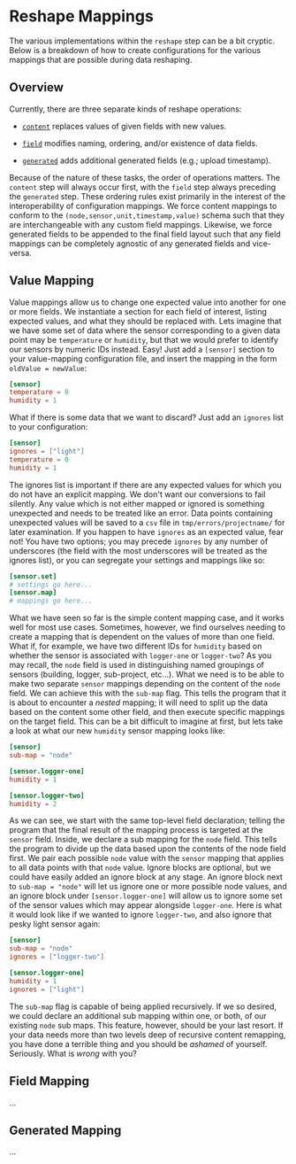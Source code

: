 # Reshape Mappings

The various implementations within the `reshape` step
can be a bit cryptic.  Below is a breakdown of how to
create configurations for the various mappings that are
possible during data reshaping.

## Overview

Currently, there are three separate kinds of reshape
operations:

- [`content`](#content-mapping) replaces values of given fields with new values.

- [`field`](#field-mapping) modifies naming, ordering, and/or existence of data fields.

- [`generated`](#generated-mapping) adds additional generated fields (e.g.; upload timestamp).

Because of the nature of these tasks, the order of operations matters.
The `content` step will always occur first, with the `field` step always
preceding the `generated` step.  These ordering rules exist primarily in
the interest of the interoperability of configuration mappings.  We force
content mappings to conform to the `(node,sensor,unit,timestamp,value)`
schema such that they are interchangeable with any custom field mappings.
Likewise, we force generated fields to be appended to the final field layout
such that any field mappings can be completely agnostic of any generated fields
and vice-versa.

## Value Mapping

Value mappings allow us to change one expected value into another for one or
more fields.  We instantiate a section for each field of interest, listing
expected values, and what they should be replaced with.  Lets imagine that
we have some set of data where the sensor corresponding to a given data point
may be `temperature` or `humidity`, but that we would prefer to identify our
sensors by numeric IDs instead.  Easy!  Just add a `[sensor]` section to
your value-mapping configuration file, and insert the mapping in the form
`oldValue = newValue`:

```toml
[sensor]
temperature = 0
humidity = 1
```

What if there is some data that we want to discard?  Just add an `ignores`
list to your configuration:

```toml
[sensor]
ignores = ["light"]
temperature = 0
humidity = 1
```

The ignores list is important if there are any expected values for which
you do not have an explicit mapping.  We don't want our conversions to fail
silently.  Any value which is not either mapped or ignored is something unexpected
and needs to be treated like an error.  Data points containing unexpected values
will be saved to a `csv` file in `tmp/errors/projectname/` for later examination.
If you happen to have `ignores` as an expected value, fear not!  You have two options;
you may precede `ignores` by any number of underscores (the field with the most underscores
will be treated as the ignores list), or you can segregate your settings and mappings like so:

```toml
[sensor.set]
# settings go here...
[sensor.map]
# mappings go here...
```

What we have seen so far is the simple content mapping case, and it works well
for most use cases. Sometimes, however, we find ourselves needing to create a
mapping that is dependent on the values of more than one field.  What if,
for example, we have two different IDs for `humidity` based on whether the
sensor is associated with `logger-one` or `logger-two`?  As you may recall,
the `node` field is used in distinguishing named groupings of sensors
(building, logger, sub-project, etc...).  What we need is to be able
to make two separate `sensor` mappings depending on the content of the
`node` field.  We can achieve this with the `sub-map` flag.  This tells
the program that it is about to encounter a *nested* mapping; it will
need to split up the data based on the content some other field, and then
execute specific mappings on the target field.  This can be
a bit difficult to imagine at first, but lets take a look at what our
new `humidity` sensor mapping looks like:

```toml
[sensor]
sub-map = "node"

[sensor.logger-one]
humidity = 1

[sensor.logger-two]
humidity = 2
```

As we can see, we start with the same top-level field declaration;
telling the program that the final result of the mapping process
is targeted at the `sensor` field.  Inside, we declare a sub mapping
for the `node` field.  This tells the program to divide up the data
based upon the contents of the node field first.  We pair each possible
`node` value with the `sensor` mapping that applies to all data points
with that `node` value.  Ignore blocks are optional, but we could have easily
added an ignore block at any stage.  An ignore block next to `sub-map = "node"`
will let us ignore one or more possible node values, and an ignore block under
`[sensor.logger-one]` will allow us to ignore some set of the sensor values
which may appear alongside `logger-one`.  Here is what it would look like if
we wanted to ignore `logger-two`, and also ignore that pesky light sensor again:

```toml
[sensor]
sub-map = "node"
ignores = ["logger-two"]

[sensor.logger-one]
humidity = 1
ignores = ["light"]
```

The `sub-map` flag is capable of being applied recursively.  If we so desired,
we could declare an additional sub mapping within one, or both, of our
existing `node` sub maps.  This feature, however, should be your last
resort.  If your data needs more than two levels deep of recursive
content remapping, you have done a terrible thing and you should be *ashamed*
of yourself.  Seriously.  What is *wrong* with you?

## Field Mapping

...


## Generated Mapping

...
